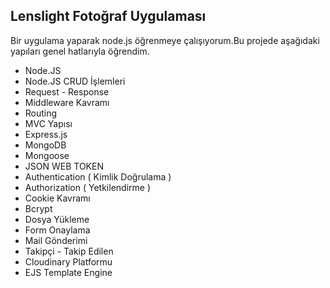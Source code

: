 ## Lenslight Fotoğraf Uygulaması

Bir uygulama yaparak node.js öğrenmeye çalışıyorum.Bu projede aşağıdaki yapıları genel hatlarıyla öğrendim.

- Node.JS
- Node.JS CRUD İşlemleri
- Request - Response
- Middleware Kavramı
- Routing
- MVC Yapısı
- Express.js
- MongoDB
- Mongoose
- JSON WEB TOKEN
- Authentication ( Kimlik Doğrulama )
- Authorization ( Yetkilendirme )
- Cookie Kavramı
- Bcrypt
- Dosya Yükleme
- Form Onaylama
- Mail Gönderimi
- Takipçi - Takip Edilen
- Cloudinary Platformu
- EJS Template Engine
